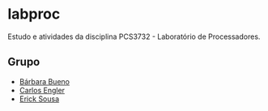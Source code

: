 # labproc

Estudo e atividades da disciplina PCS3732 - Laboratório de Processadores.

## Grupo

- [Bárbara Bueno](https://github.com/Buenobarbie)
- [Carlos Engler](https://github.com/CarlosEngler)
- [Erick Sousa](https://github.com/Erick-DAS)
